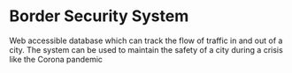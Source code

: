# Border Security System 
Web accessible database which can track the flow of traffic in and out of a city. The system can be used to maintain the safety of a city during a crisis like the Corona pandemic
